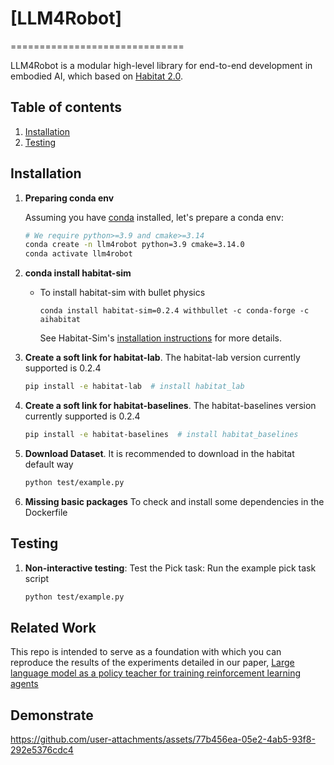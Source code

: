 # [LLM4Robot]

==============================

LLM4Robot is a modular high-level library for end-to-end development in embodied AI, which based on [Habitat 2.0](https://arxiv.org/abs/2106.14405). 


## Table of contents
   1. [Installation](#installation)
   1. [Testing](#testing)


## Installation
1. **Preparing conda env**

   Assuming you have [conda](https://docs.conda.io/projects/conda/en/latest/user-guide/install/) installed, let's prepare a conda env:
   ```bash
   # We require python>=3.9 and cmake>=3.14
   conda create -n llm4robot python=3.9 cmake=3.14.0
   conda activate llm4robot
   ```

1. **conda install habitat-sim**
   - To install habitat-sim with bullet physics
      ```
      conda install habitat-sim=0.2.4 withbullet -c conda-forge -c aihabitat
      ```
      See Habitat-Sim's [installation instructions](https://github.com/facebookresearch/habitat-sim#installation) for more details.

1. **Create a soft link for habitat-lab**.
   The habitat-lab version currently supported is 0.2.4 
      ```bash
      pip install -e habitat-lab  # install habitat_lab
      ```
1. **Create a soft link for habitat-baselines**.
   The habitat-baselines version currently supported is 0.2.4 
      ```bash
      pip install -e habitat-baselines  # install habitat_baselines
      ```
1. **Download Dataset**.
   It is recommended to download in the habitat default way
    ```bash
    python test/example.py
    ```
1. **Missing basic packages**
   To check and install some dependencies in the Dockerfile


## Testing

1. **Non-interactive testing**: Test the Pick task: Run the example pick task script
    ```bash
    python test/example.py
    ```

## Related Work

This repo is intended to serve as a foundation with which you can reproduce the results of the experiments detailed in our paper, [Large language model as a policy teacher for training reinforcement learning agents](https://www.researchgate.net/profile/Bin-Liu-120/publication/375959604_Large_Language_Model_as_a_Policy_Teacher_for_Training_Reinforcement_Learning_Agents/links/66553e12bc86444c7207452a/Large-Language-Model-as-a-Policy-Teacher-for-Training-Reinforcement-Learning-Agents.pdf)

## Demonstrate

https://github.com/user-attachments/assets/77b456ea-05e2-4ab5-93f8-292e5376cdc4

